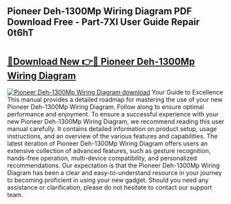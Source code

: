 ## Pioneer Deh-1300Mp Wiring Diagram PDF Download Free - Part-7Xl User Guide Repair 0t6hT

# <h2><a href="http://dfpddi.blite.top/?on=Pioneer+Deh-1300Mp+Wiring+Diagram">🔗Download New 👉🔴 Pioneer Deh-1300Mp Wiring Diagram</a></h2>

[![Pioneer Deh-1300Mp Wiring Diagram download](https://i.imgur.com/lujVjoI.png)](http://dfpddi.blite.top/?on=Pioneer+Deh-1300Mp+Wiring+Diagram)
Your Guide to Excellence This manual provides a detailed roadmap for mastering the use of your new Pioneer Deh-1300Mp Wiring Diagram. Follow along to ensure optimal performance and enjoyment. To ensure a successful experience with your new Pioneer Deh-1300Mp Wiring Diagram, we recommend reading this user manual carefully. It contains detailed information on product setup, usage instructions, and an overview of the various features and capabilities. The latest iteration of Pioneer Deh-1300Mp Wiring Diagram offers users an extensive collection of advanced features, such as gesture recognition, hands-free operation, multi-device compatibility, and personalized recommendations. Our expectation is that the Pioneer Deh-1300Mp Wiring Diagram has been a clear and easy-to-understand resource in your journey to becoming proficient in using your new gadget. Should you need any assistance or clarification, please do not hesitate to contact our support team.
